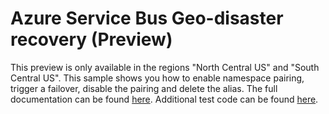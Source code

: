 # Azure Service Bus Geo-disaster recovery (Preview)

This preview is only available in the regions "North Central US" and "South Central US". This sample shows you how to enable namespace pairing, trigger a failover, disable the pairing and delete the alias.
The full documentation can be found [here](https://docs.microsoft.com/en-us/azure/service-bus-messaging/service-bus-geo-dr).
Additional test code can be found [here](https://github.com/Azure/azure-service-bus/tree/master/samples/DotNet/Microsoft.ServiceBus.Messaging/GeoDR/TestGeoDR). 